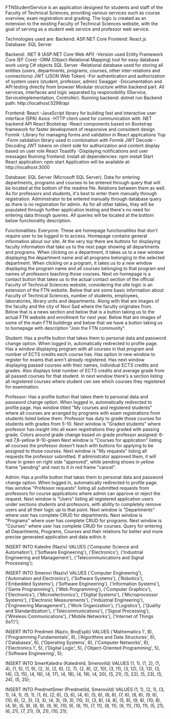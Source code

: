FTNStudentService is an application designed for students and staff of the Faculty of Technical Sciences,
providing various services such as course overview, exam registration and grading.
The logic is created as an extension to the existing Faculty of Technical Sciences website,
with the goal of serving as a student web service and professor web service.

Technologies used are:
Backend: ASP.NET Core
Frontend: React.js
Database: SQL Server

Backend:
.NET 8 (ASP.NET Core Web API)     -Version used
Entity Framework Core (EF Core)    -ORM (Object-Relational Mapping) tool for easy database work using C# objects
SQL Server                         -Relational database used for storing all entities (users, departments, programs, courses, other inter-relations and connections)
JWT (JSON Web Token)               -For authentication and authorization of system users (student, professor, admin)
Swagger                            -Documentation and API testing directly from browser
Modular structure within backend part.
All services, interfaces and logic separated by responsibility (IService, ServiceImplementation, Controller).
Running backend: dotnet run
Backend path: http://localhost:5299/api

Frontend:
React                              -JavaScript library for building fast and interactive user interface (SPA)
Axios                              -HTTP client used for communication with .NET backend API
React Bootstrap                    -React components based on Bootstrap framework for faster development of responsive and consistent design
Formik                             -Library for managing forms and validation in React applications
Yup                                -Form validation library used in combination with Formik
JWT Decode                         -Decoding JWT tokens on client side for authorization and content display based on user role
React Toastify                     -Displaying notifications and user messages
Running frontend:
Install all dependencies: npm install
Start React application: npm start
Application will be available at: http://localhost:3000

Database:
SQL Server (Microsoft SQL Server).
Data for entering departments, programs and courses to be entered through query that will be located at the bottom of the readme file.
Relations between them as well.
As for professors and students, it's best to enter them manually through registration.
Administrator to be entered manually through database query as there is no registration for admin.
As for all other tables, they will be populated through further application testing and there's no need for entering data through queries.
All queries will be located at the bottom below functionality description.

Functionalities:
Everyone: These are homepage functionalities that don't require user to be logged in to access.
Homepage contains general information about our site.
At the very top there are buttons for displaying faculty information that take us to the next page showing all departments and programs.
When clicking on a department, it takes us to a new window displaying the department name and all programs belonging to the selected department.
When clicking on a program, it takes us to a new window displaying the program name and all courses belonging to that program and names of professors teaching those courses.
Next on homepage is a contact button that takes us to the actual contact section of the official Faculty of Technical Sciences website, considering the site logic is an extension of the FTN website.
Below that are some basic information about Faculty of Technical Sciences, number of students, employees, laboratories, library units and departments.
Along with that are images of the faculty and the city of Novi Sad where the faculty originates from.
Below that is a news section and below that is a button taking us to the actual FTN website and enrollment for next year.
Below that are images of some of the main FTN buildings and below that we have a button taking us to homepage with description "Join the FTN community".

Student:
Has a profile button that takes them to personal data and password change option.
When logged in, automatically redirected to profile page.
Has a window displaying program with all courses in that program and number of ECTS credits each course has.
Has option in new window to register for exams that aren't already registered.
Has next window displaying passed courses with their names, individual ECTS credits and grades.
Also displays total number of ECTS credits and average grade from all passed courses for that student.
In next window there's a section listing all registered courses where student can see which courses they registered for examination.

Professor:
Has a profile button that takes them to personal data and password change option.
When logged in, automatically redirected to profile page.
Has window titled "My courses and registered students" where all courses are arranged by programs with exam registrations from students listed below them.
Professor has duty to grade those courses for students with grades from 5-10.
Next window is "Graded students" where professor has insight into all exam registrations they graded with passing grade.
Colors around grade change based on grade professor assigned:
6-red
7,8-yellow
9-10-green
Next window is "Courses for application" listing all courses the professor doesn't teach with buttons for applying to be assigned to those courses.
Next window is "My requests" listing all requests the professor submitted.
If administrator approved them, it will show in green on right side "approved", while pending shows in yellow frame "pending" and next to it in red frame "cancel".

Admin:
Has a profile button that takes them to personal data and password change option.
When logged in, automatically redirected to profile page.
Has window "Professor requests" listing all submitted requests from professors for course applications where admin can approve or reject the request.
Next window is "Users" listing all registered application users under sections students and professors, with ability to completely remove users and all their logic up to that point.
Next window is "Departments" where user has complete CRUD for departments.
Next window is "Programs" where user has complete CRUD for programs.
Next window is "Courses" where user has complete CRUD for courses.
Query for entering all Departments, Programs, Courses and their relations for better and more precise generated application and data within it:

INSERT INTO Katedre (Naziv) VALUES 
('Computer Science and Automation'),
('Software Engineering'),
('Electronics'),
('Industrial Engineering and Management'),
('Telecommunications and Signal Processing');

INSERT INTO Smerovi (Naziv) VALUES
('Computer Engineering'),
('Automation and Electronics'),
('Software Systems'),
('Robotics'),
('Embedded Systems'),
('Software Engineering'),
('Information Systems'),
('Game Programming'),
('Web Programming'),
('Computer Graphics'),
('Electronics'),
('Microelectronics'),
('Digital Systems'),
('Microprocessor Systems'),
('Electronic Measurements'),
('Industrial Engineering'),
('Engineering Management'),
('Work Organization'),
('Logistics'),
('Quality and Standardization'),
('Telecommunications'),
('Signal Processing'),
('Wireless Communications'),
('Mobile Networks'),
('Internet of Things (IoT)');

INSERT INTO Predmeti (Naziv, BrojEspb) VALUES
('Mathematics 1', 8),
('Programming Fundamentals', 8),
('Algorithms and Data Structures', 6),
('Databases', 6),
('Operating Systems', 6),
('Computer Networks', 6),
('Electronics 1', 5),
('Digital Logic', 5),
('Object-Oriented Programming', 5),
('Software Engineering', 5);

INSERT INTO SmerKatedra (KatedreId, SmeroviId) VALUES
(1, 1), (1, 2), (1, 4), (1, 5), (1, 9),
(2, 3), (2, 6), (2, 7), (2, 8), (2, 10),
(3, 11), (3, 12), (3, 13), (3, 14), (3, 15),
(4, 16), (4, 17), (4, 18), (4, 19), (4, 20),
(5, 21), (5, 22), (5, 23), (5, 24), (5, 25);

INSERT INTO PredmetSmer (PredmetiId, SmeroviId) VALUES
(1, 1), (2, 1), (3, 1), (4, 1), (5, 1),
(1, 6), (2, 6), (3, 6), (4, 6), (5, 6),
(6, 6), (7, 6), (8, 6), (9, 6), (10, 6),
(2, 3), (3, 3), (4, 3), (9, 3), (10, 3),
(3, 8), (4, 8), (5, 8), (9, 8), (10, 8),
(4, 9), (5, 9), (6, 9), (9, 9), (10, 9),
(6, 11), (7, 11), (8, 11), (9, 11), (10, 11),
(5, 21), (6, 21), (7, 21), (9, 21), (10, 21);








  

  
  
